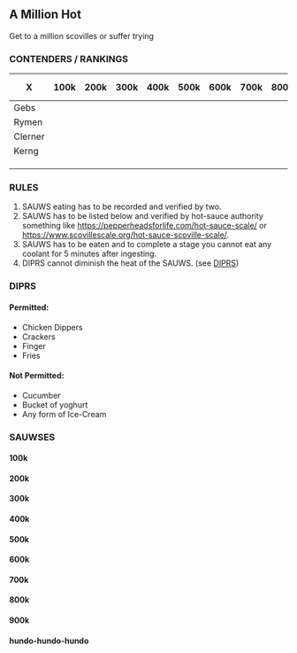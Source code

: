 ## A Million Hot

Get to a million scovilles or suffer trying

### CONTENDERS / RANKINGS
| X | 100k  | 200k  | 300k | 400k  | 500k  | 600k  | 700k  | 800k  | 900k  | 1mil baby  |
|---|---|---|---|---|---|---|---|---|---|---|
|Gebs|   |   |   |   |   |   |   |   |   |   |
|Rymen|   |   |   |   |   |   |   |   |   |   |
|Clerner|   |   |   |   |   |   |   |   |   |   |
|Kerng|   |   |   |   |   |   |   |   |   |   |
|   |   |   |   |   |   |   |   |   |   |   |
|   |   |   |   |   |   |   |   |   |   |   |
|   |   |   |   |   |   |   |   |   |   |   |

### RULES
1) SAUWS eating has to be recorded and verified by two.
2) SAUWS has to be listed below and verified by hot-sauce authority something like https://pepperheadsforlife.com/hot-sauce-scale/ or https://www.scovillescale.org/hot-sauce-scoville-scale/.
3) SAUWS has to be eaten and to complete a stage you cannot eat any coolant for 5 minutes after ingesting.
4) DIPRS cannot diminish the heat of the SAUWS. (see [DIPRS](#DIPRS))


### DIPRS
#### Permitted:
- Chicken Dippers
- Crackers
- Finger
- Fries

#### Not Permitted:
- Cucumber
- Bucket of yoghurt
- Any form of Ice-Cream

### SAUWSES
#### 100k

#### 200k

#### 300k

#### 400k

#### 500k

#### 600k

#### 700k

#### 800k

#### 900k

#### hundo-hundo-hundo




